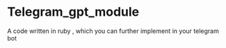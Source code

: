 # Telegram_gpt_module
A code written in ruby , which you can further implement in your telegram bot 
